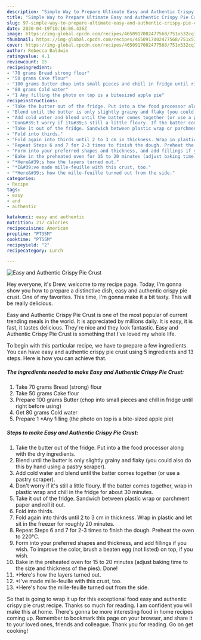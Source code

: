 ```yaml
---
description: "Simple Way to Prepare Ultimate Easy and Authentic Crispy Pie Crust"
title: "Simple Way to Prepare Ultimate Easy and Authentic Crispy Pie Crust"
slug: 97-simple-way-to-prepare-ultimate-easy-and-authentic-crispy-pie-crust
date: 2020-04-19T10:16:06.436Z
image: https://img-global.cpcdn.com/recipes/4650917002477568/751x532cq70/easy-and-authentic-crispy-pie-crust-recipe-main-photo.jpg
thumbnail: https://img-global.cpcdn.com/recipes/4650917002477568/751x532cq70/easy-and-authentic-crispy-pie-crust-recipe-main-photo.jpg
cover: https://img-global.cpcdn.com/recipes/4650917002477568/751x532cq70/easy-and-authentic-crispy-pie-crust-recipe-main-photo.jpg
author: Rebecca Baldwin
ratingvalue: 4.1
reviewcount: 15
recipeingredient:
- "70 grams Bread strong flour"
- "50 grams Cake flour"
- "100 grams Butter chop into small pieces and chill in fridge until right before using"
- "80 grams Cold water"
- "1 Any filling the photo on top is a bitesized apple pie"
recipeinstructions:
- "Take the butter out of the fridge. Put into a the food processor along with the dry ingredients."
- "Blend until the butter is only slightly grainy and flaky (you could also do this by hand using a pastry scraper)."
- "Add cold water and blend until the batter comes together (or use a pastry scraper)."
- "Don&#39;t worry if it&#39;s still a little floury. If the batter comes together, wrap in plastic wrap and chill in the fridge for about 30 minutes."
- "Take it out of the fridge. Sandwich between plastic wrap or parchment paper and roll it out."
- "Fold into thirds."
- "Fold again into thirds until 2 to 3 cm in thickness. Wrap in plastic and let sit in the freezer for roughly 20 minutes."
- "Repeat Steps 6 and 7 for 2-3 times to finish the dough. Preheat the oven to 220℃."
- "Form into your preferred shapes and thickness, and add fillings if you wish. To improve the color, brush a beaten egg (not listed) on top, if you wish."
- "Bake in the preheated oven for 15 to 20 minutes (adjust baking time to the size and thickness of the pies). Done!"
- "*Here&#39;s how the layers turned out."
- "*I&#39;ve made mille-feuille with this crust, too."
- "*Here&#39;s how the mille-feuille turned out from the side."
categories:
- Recipe
tags:
- easy
- and
- authentic

katakunci: easy and authentic 
nutrition: 217 calories
recipecuisine: American
preptime: "PT35M"
cooktime: "PT55M"
recipeyield: "2"
recipecategory: Lunch

---
```



![Easy and Authentic Crispy Pie Crust](https://img-global.cpcdn.com/recipes/4650917002477568/751x532cq70/easy-and-authentic-crispy-pie-crust-recipe-main-photo.jpg)

Hey everyone, it's Drew, welcome to my recipe page. Today, I'm gonna show you how to prepare a distinctive dish, easy and authentic crispy pie crust. One of my favorites. This time, I'm gonna make it a bit tasty. This will be really delicious.

Easy and Authentic Crispy Pie Crust is one of the most popular of current trending meals in the world. It is appreciated by millions daily. It is easy, it is fast, it tastes delicious. They're nice and they look fantastic. Easy and Authentic Crispy Pie Crust is something that I've loved my whole life.




To begin with this particular recipe, we have to prepare a few ingredients. You can have easy and authentic crispy pie crust using 5 ingredients and 13 steps. Here is how you can achieve that.

##### The ingredients needed to make Easy and Authentic Crispy Pie Crust:

1. Take 70 grams Bread (strong) flour
1. Take 50 grams Cake flour
1. Prepare 100 grams Butter (chop into small pieces and chill in fridge until right before using)
1. Get 80 grams Cold water
1. Prepare 1 *Any filling (the photo on top is a bite-sized apple pie)




##### Steps to make Easy and Authentic Crispy Pie Crust:

1. Take the butter out of the fridge. Put into a the food processor along with the dry ingredients.
1. Blend until the butter is only slightly grainy and flaky (you could also do this by hand using a pastry scraper).
1. Add cold water and blend until the batter comes together (or use a pastry scraper).
1. Don&#39;t worry if it&#39;s still a little floury. If the batter comes together, wrap in plastic wrap and chill in the fridge for about 30 minutes.
1. Take it out of the fridge. Sandwich between plastic wrap or parchment paper and roll it out.
1. Fold into thirds.
1. Fold again into thirds until 2 to 3 cm in thickness. Wrap in plastic and let sit in the freezer for roughly 20 minutes.
1. Repeat Steps 6 and 7 for 2-3 times to finish the dough. Preheat the oven to 220℃.
1. Form into your preferred shapes and thickness, and add fillings if you wish. To improve the color, brush a beaten egg (not listed) on top, if you wish.
1. Bake in the preheated oven for 15 to 20 minutes (adjust baking time to the size and thickness of the pies). Done!
1. *Here&#39;s how the layers turned out.
1. *I&#39;ve made mille-feuille with this crust, too.
1. *Here&#39;s how the mille-feuille turned out from the side.




So that is going to wrap it up for this exceptional food easy and authentic crispy pie crust recipe. Thanks so much for reading. I am confident you will make this at home. There's gonna be more interesting food in home recipes coming up. Remember to bookmark this page on your browser, and share it to your loved ones, friends and colleague. Thank you for reading. Go on get cooking!
